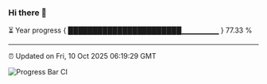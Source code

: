### Hi there 👋

⏳ Year progress { ███████████████████████▁▁▁▁▁▁▁ } 77.33 %

---

⏰ Updated on Fri, 10 Oct 2025 06:19:29 GMT

![Progress Bar CI](https://github.com/code-lakshay/GitHub-Actions-Demo/workflows/Progress%20Bar%20CI/badge.svg)
